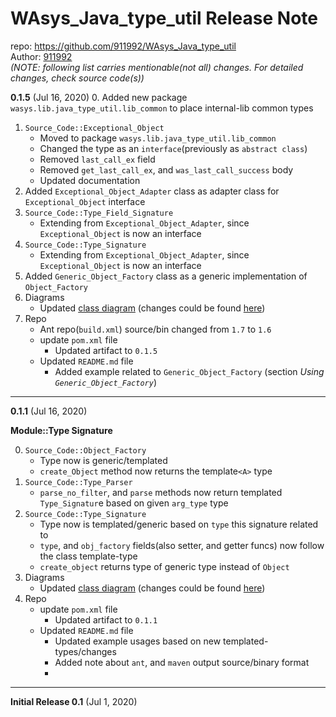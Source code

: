 # WAsys_Java_type_util Release Note

repo: https://github.com/911992/WAsys_Java_type_util  
Author: [911992](https://github.com/911992)  
*(NOTE: following list carries mentionable(not all) changes. For detailed changes, check source code(s))*  

**0.1.5** (Jul 16, 2020)
0. Added new package `wasys.lib.java_type_util.lib_common` to place internal-lib common types
1. `Source_Code::Exceptional_Object`
    * Moved to package `wasys.lib.java_type_util.lib_common`
    * Changed the type as an `interface`(previously as `abstract class`)
    * Removed `last_call_ex` field
    * Removed `get_last_call_ex`, and `was_last_call_success` body
    * Updated documentation
2. Added `Exceptional_Object_Adapter` class as adapter class for `Exceptional_Object` interface
3. `Source_Code::Type_Field_Signature`
    * Extending from `Exceptional_Object_Adapter`, since `Exceptional_Object` is now an interface
4. `Source_Code::Type_Signature`
    * Extending from `Exceptional_Object_Adapter`, since `Exceptional_Object` is now an interface
5. Added `Generic_Object_Factory` class as a generic implementation of `Object_Factory`
6. Diagrams
    * Updated [class diagram](./_docs/_diagrams/class_diagram.svg) (changes could be found [here](./_docs/_diagrams/class_diagram_version_history.md))
7. Repo
    * Ant repo(`build.xml`) source/bin changed from `1.7` to `1.6`
    * update `pom.xml` file
        * Updated artifact to `0.1.5`
    * Updated `README.md` file
        * Added example related to `Generic_Object_Factory` (section *Using `Generic_Object_Factory`*)

<hr/>

**0.1.1** (Jul 16, 2020)

**Module::Type Signature**

0. `Source_Code::Object_Factory`
    * Type now is generic/templated
    * `create_Object` method now returns the template`<A>` type
1. `Source_Code::Type_Parser`
    * `parse_no_filter`, and `parse` methods now return templated `Type_Signatur`e based on given `arg_type` type
2. `Source_Code::Type_Signature`
    * Type now is templated/generic based on `type` this signature related to
    * `type`, and `obj_factory` fields(also setter, and getter funcs) now follow the class template-type
    * `create_object` returns type of generic type instead of `Object`
3. Diagrams
    * Updated [class diagram](./_docs/_diagrams/class_diagram.svg) (changes could be found [here](./_docs/_diagrams/class_diagram_version_history.md))
4. Repo
    * update `pom.xml` file
        * Updated artifact to `0.1.1`
    * Updated `README.md` file
        * Updated example usages based on new templated-types/changes
        * Added note about `ant`, and `maven` output source/binary format
        * 
<hr/>

**Initial Release 0.1** (Jul 1, 2020)